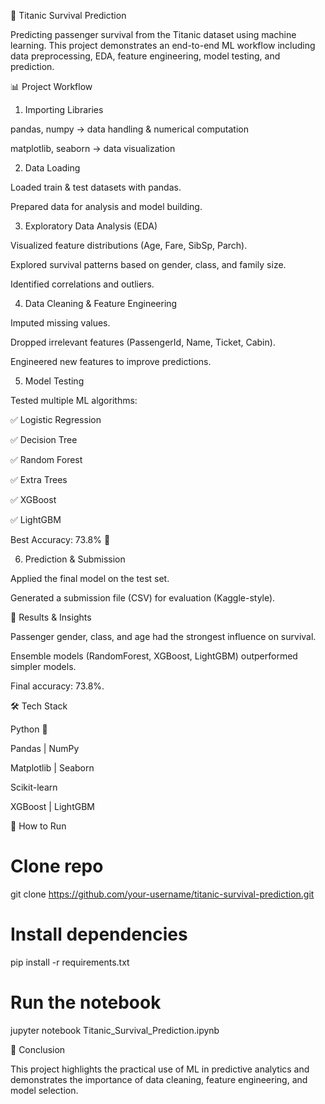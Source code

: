 🚢 Titanic Survival Prediction

Predicting passenger survival from the Titanic dataset using machine learning. This project demonstrates an end-to-end ML workflow including data preprocessing, EDA, feature engineering, model testing, and prediction.

📊 Project Workflow
1. Importing Libraries

pandas, numpy → data handling & numerical computation

matplotlib, seaborn → data visualization

2. Data Loading

Loaded train & test datasets with pandas.

Prepared data for analysis and model building.

3. Exploratory Data Analysis (EDA)

Visualized feature distributions (Age, Fare, SibSp, Parch).

Explored survival patterns based on gender, class, and family size.

Identified correlations and outliers.

4. Data Cleaning & Feature Engineering

Imputed missing values.

Dropped irrelevant features (PassengerId, Name, Ticket, Cabin).

Engineered new features to improve predictions.

5. Model Testing

Tested multiple ML algorithms:

✅ Logistic Regression

✅ Decision Tree

✅ Random Forest

✅ Extra Trees

✅ XGBoost

✅ LightGBM

Best Accuracy: 73.8% 🎯

6. Prediction & Submission

Applied the final model on the test set.

Generated a submission file (CSV) for evaluation (Kaggle-style).

📌 Results & Insights

Passenger gender, class, and age had the strongest influence on survival.

Ensemble models (RandomForest, XGBoost, LightGBM) outperformed simpler models.

Final accuracy: 73.8%.

🛠️ Tech Stack

Python 🐍

Pandas | NumPy

Matplotlib | Seaborn

Scikit-learn

XGBoost | LightGBM

🚀 How to Run
# Clone repo
git clone https://github.com/your-username/titanic-survival-prediction.git

# Install dependencies
pip install -r requirements.txt

# Run the notebook
jupyter notebook Titanic_Survival_Prediction.ipynb

🎯 Conclusion

This project highlights the practical use of ML in predictive analytics and demonstrates the importance of data cleaning, feature engineering, and model selection.
